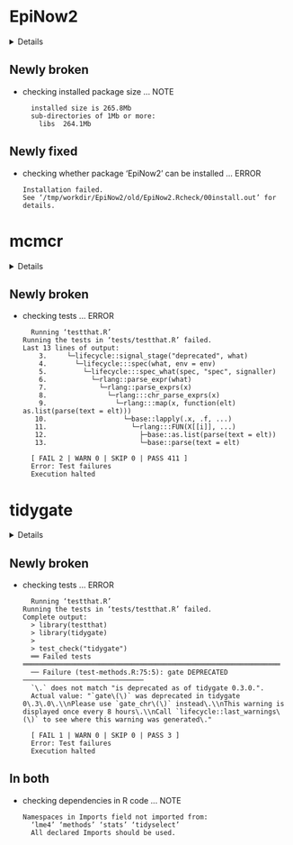 # EpiNow2

<details>

* Version: 1.3.2
* GitHub: https://github.com/epiforecasts/EpiNow2
* Source code: https://github.com/cran/EpiNow2
* Date/Publication: 2020-12-14 09:00:15 UTC
* Number of recursive dependencies: 150

Run `cloud_details(, "EpiNow2")` for more info

</details>

## Newly broken

*   checking installed package size ... NOTE
    ```
      installed size is 265.8Mb
      sub-directories of 1Mb or more:
        libs  264.1Mb
    ```

## Newly fixed

*   checking whether package ‘EpiNow2’ can be installed ... ERROR
    ```
    Installation failed.
    See ‘/tmp/workdir/EpiNow2/old/EpiNow2.Rcheck/00install.out’ for details.
    ```

# mcmcr

<details>

* Version: 0.4.0
* GitHub: https://github.com/poissonconsulting/mcmcr
* Source code: https://github.com/cran/mcmcr
* Date/Publication: 2020-09-27 04:40:03 UTC
* Number of recursive dependencies: 54

Run `cloud_details(, "mcmcr")` for more info

</details>

## Newly broken

*   checking tests ... ERROR
    ```
      Running ‘testthat.R’
    Running the tests in ‘tests/testthat.R’ failed.
    Last 13 lines of output:
        3.     └─lifecycle::signal_stage("deprecated", what)
        4.       └─lifecycle:::spec(what, env = env)
        5.         └─lifecycle:::spec_what(spec, "spec", signaller)
        6.           └─rlang::parse_expr(what)
        7.             └─rlang::parse_exprs(x)
        8.               └─rlang:::chr_parse_exprs(x)
        9.                 └─rlang:::map(x, function(elt) as.list(parse(text = elt)))
       10.                   └─base::lapply(.x, .f, ...)
       11.                     └─rlang:::FUN(X[[i]], ...)
       12.                       ├─base::as.list(parse(text = elt))
       13.                       └─base::parse(text = elt)
      
      [ FAIL 2 | WARN 0 | SKIP 0 | PASS 411 ]
      Error: Test failures
      Execution halted
    ```

# tidygate

<details>

* Version: 0.4.0
* GitHub: NA
* Source code: https://github.com/cran/tidygate
* Date/Publication: 2021-01-18 16:30:03 UTC
* Number of recursive dependencies: 72

Run `cloud_details(, "tidygate")` for more info

</details>

## Newly broken

*   checking tests ... ERROR
    ```
      Running ‘testthat.R’
    Running the tests in ‘tests/testthat.R’ failed.
    Complete output:
      > library(testthat)
      > library(tidygate)
      > 
      > test_check("tidygate")
      ══ Failed tests ════════════════════════════════════════════════════════════════
      ── Failure (test-methods.R:75:5): gate DEPRECATED ──────────────────────────────
      `\.` does not match "is deprecated as of tidygate 0.3.0.".
      Actual value: "`gate\(\)` was deprecated in tidygate 0\.3\.0\.\\nPlease use `gate_chr\(\)` instead\.\\nThis warning is displayed once every 8 hours\.\\nCall `lifecycle::last_warnings\(\)` to see where this warning was generated\."
      
      [ FAIL 1 | WARN 0 | SKIP 0 | PASS 3 ]
      Error: Test failures
      Execution halted
    ```

## In both

*   checking dependencies in R code ... NOTE
    ```
    Namespaces in Imports field not imported from:
      ‘lme4’ ‘methods’ ‘stats’ ‘tidyselect’
      All declared Imports should be used.
    ```

